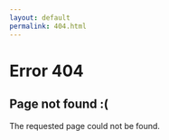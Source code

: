 ```yaml
---
layout: default
permalink: 404.html
---
```

# Error 404

## Page not found :(

The requested page could not be found.
